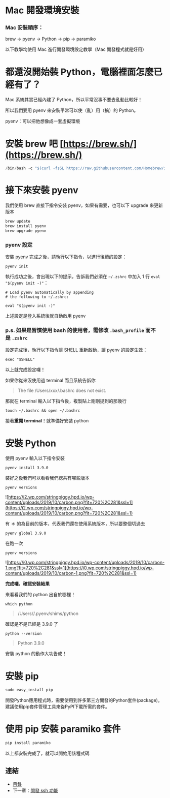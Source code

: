# Mac 開發環境安裝

### Mac 安裝順序：
brew → pyenv → Python → pip → paramiko

以下教學均使用 Mac 進行開發環境設定教學（Mac 開發程式就是好用）

# 都還沒開始裝 Python，電腦裡面怎麼已經有了？

Mac 系統其實已經內建了 Python，所以平常沒事不要去亂動比較好！

所以我們要用 pyenv 來安裝平常可以使（亂）用（搞）的 Python。

pyenv：可以把他想像成一套虛擬環境

# 安裝 brew 吧 [https://brew.sh/](https://brew.sh/)

```go
/bin/bash -c "$(curl -fsSL https://raw.githubusercontent.com/Homebrew/install/master/install.sh)"
```

# 接下來安裝 pyenv

我們使用 brew 直接下指令安裝 pyenv，如果有需要，也可以下 upgrade 來更新版本

```go
brew update
brew install pyenv
brew upgrade pyenv
```

### **pyenv 設定**

安裝 pyenv 完成之後，請執行以下指令，以進行後續的設定：

```
pyenv init
```

執行成功之後，會出現以下的提示，告訴我們必須在 `~/.zshrc` 中加入 1 行 `eval "$(pyenv init -)"`：

```
# Load pyenv automatically by appending
# the following to ~/.zshrc:

eval "$(pyenv init -)"
```

上述設定是登入系統後就自動啟用 pyenv 

### p.s. 如果是習慣使用 bash 的使用者，需修改 `.bash_profile` 而不是 `.zshrc`

設定完成後，執行以下指令讓 SHELL 重新啟動，讓 pyenv 的設定生效：

```
exec "$SHELL"
```

以上就完成設定囉！

如果你從來沒使用過 terminal 而且系統告訴你

> The file /Users/xxx/.bashrc does not exist.

那就在 terminal 輸入以下指令後，複製貼上剛剛提到的那幾行

```
touch ~/.bashrc && open ~/.bashrc
```

接著**重開 terminal**！就準備好安裝 python

# **安裝 Python**

使用 pyenv 輸入以下指令安裝

```
pyenv install 3.9.0
```

裝好之後我們可以看看我們總共有哪些版本

```
pyenv versions
```

![https://i2.wp.com/stringpiggy.hpd.io/wp-content/uploads/2019/10/carbon.png?fit=720%2C281&ssl=1](https://i2.wp.com/stringpiggy.hpd.io/wp-content/uploads/2019/10/carbon.png?fit=720%2C281&ssl=1)

有 ＊ 的為目前的版本，代表我們還在使用系統版本，所以要整個切過去

```
pyenv global 3.9.0
```

在跑一次

```
pyenv versions
```

![https://i0.wp.com/stringpiggy.hpd.io/wp-content/uploads/2019/10/carbon-1.png?fit=720%2C281&ssl=1](https://i0.wp.com/stringpiggy.hpd.io/wp-content/uploads/2019/10/carbon-1.png?fit=720%2C281&ssl=1)

**完成囉，確認安裝結果**

來看看我們的 python 出自於哪裡！

```
which python
```

> /Users/<user-name>/.pyenv/shims/python

確認是不是已經是 3.9.0 了

```
python --version
```

> Python 3.9.0

安裝 python 的動作大功告成！

# 安裝 pip

```go
sudo easy_install pip
```
開發Python應用程式時，需要使用到許多第三方開發的Python套件(package)。建議使用pip套件管理工具來從PyPI下載所需的套件。

# 使用 pip 安裝 paramiko 套件

```go
pip install paramiko
```

以上都安裝完成了，就可以開始用該程式碼


## 連結

- [目錄](directory.md)
- 下一章：[開發 ssh 功能](./Document/01.1.md)